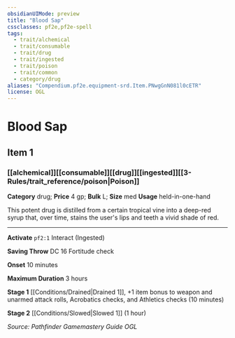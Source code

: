 ```yaml
---
obsidianUIMode: preview
title: "Blood Sap"
cssclasses: pf2e,pf2e-spell
tags:
  - trait/alchemical
  - trait/consumable
  - trait/drug
  - trait/ingested
  - trait/poison
  - trait/common
  - category/drug
aliases: "Compendium.pf2e.equipment-srd.Item.PNwgGnN081l0cETR"
license: OGL
---
```

# Blood Sap
## Item 1
### [[alchemical]][[consumable]][[drug]][[ingested]][[3-Rules/trait_reference/poison|Poison]]

**Category** drug; 
**Price** 4 gp; 
**Bulk** L; **Size** med
**Usage** held-in-one-hand

This potent drug is distilled from a certain tropical vine into a deep-red syrup that, over time, stains the user's lips and teeth a vivid shade of red.

* * *

**Activate** `pf2:1` Interact (Ingested)

**Saving Throw** DC 16 Fortitude check

**Onset** 10 minutes

**Maximum Duration** 3 hours

**Stage 1** [[Conditions/Drained|Drained 1]], +1 item bonus to weapon and unarmed attack rolls, Acrobatics checks, and Athletics checks (10 minutes)

**Stage 2** [[Conditions/Slowed|Slowed 1]] (1 hour)

*Source: Pathfinder Gamemastery Guide*
*OGL*